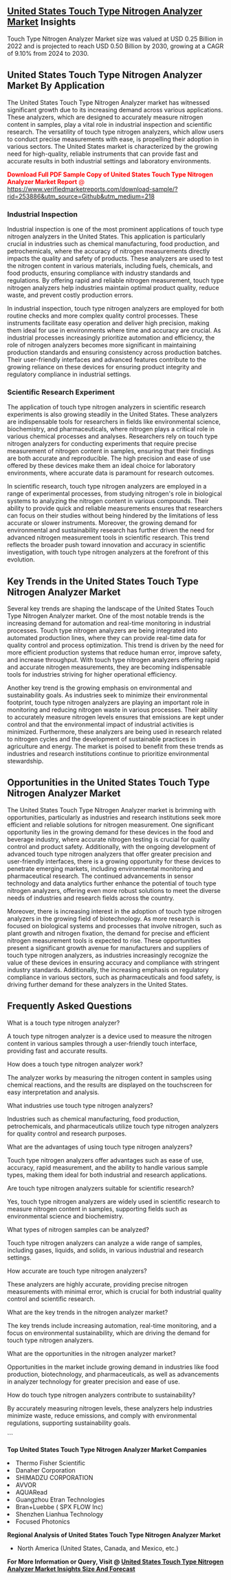 <h2><a href="https://www.verifiedmarketreports.com/download-sample/?rid=253886&amp;utm_source=Github&amp;utm_medium=218" target="_blank">United States Touch Type Nitrogen Analyzer Market</a> Insights</h2><p>Touch Type Nitrogen Analyzer Market size was valued at USD 0.25 Billion in 2022 and is projected to reach USD 0.50 Billion by 2030, growing at a CAGR of 9.10% from 2024 to 2030.</p><p> <h2>United States Touch Type Nitrogen Analyzer Market By Application</h2> <p>The United States Touch Type Nitrogen Analyzer market has witnessed significant growth due to its increasing demand across various applications. These analyzers, which are designed to accurately measure nitrogen content in samples, play a vital role in industrial inspection and scientific research. The versatility of touch type nitrogen analyzers, which allow users to conduct precise measurements with ease, is propelling their adoption in various sectors. The United States market is characterized by the growing need for high-quality, reliable instruments that can provide fast and accurate results in both industrial settings and laboratory environments.</p> <p><p><span class=""><span style="color: #ff0000;"><strong>Download Full PDF Sample Copy of United States Touch Type Nitrogen Analyzer Market Report</strong> @ </span><a href="https://www.verifiedmarketreports.com/download-sample/?rid=253886&amp;utm_source=Github&amp;utm_medium=218" target="_blank">https://www.verifiedmarketreports.com/download-sample/?rid=253886&amp;utm_source=Github&amp;utm_medium=218</a></span></p></p> <h3>Industrial Inspection</h3> <p>Industrial inspection is one of the most prominent applications of touch type nitrogen analyzers in the United States. This application is particularly crucial in industries such as chemical manufacturing, food production, and petrochemicals, where the accuracy of nitrogen measurements directly impacts the quality and safety of products. These analyzers are used to test the nitrogen content in various materials, including fuels, chemicals, and food products, ensuring compliance with industry standards and regulations. By offering rapid and reliable nitrogen measurement, touch type nitrogen analyzers help industries maintain optimal product quality, reduce waste, and prevent costly production errors.</p> <p>In industrial inspection, touch type nitrogen analyzers are employed for both routine checks and more complex quality control processes. These instruments facilitate easy operation and deliver high precision, making them ideal for use in environments where time and accuracy are crucial. As industrial processes increasingly prioritize automation and efficiency, the role of nitrogen analyzers becomes more significant in maintaining production standards and ensuring consistency across production batches. Their user-friendly interfaces and advanced features contribute to the growing reliance on these devices for ensuring product integrity and regulatory compliance in industrial settings.</p> <h3>Scientific Research Experiment</h3> <p>The application of touch type nitrogen analyzers in scientific research experiments is also growing steadily in the United States. These analyzers are indispensable tools for researchers in fields like environmental science, biochemistry, and pharmaceuticals, where nitrogen plays a critical role in various chemical processes and analyses. Researchers rely on touch type nitrogen analyzers for conducting experiments that require precise measurement of nitrogen content in samples, ensuring that their findings are both accurate and reproducible. The high precision and ease of use offered by these devices make them an ideal choice for laboratory environments, where accurate data is paramount for research outcomes.</p> <p>In scientific research, touch type nitrogen analyzers are employed in a range of experimental processes, from studying nitrogen's role in biological systems to analyzing the nitrogen content in various compounds. Their ability to provide quick and reliable measurements ensures that researchers can focus on their studies without being hindered by the limitations of less accurate or slower instruments. Moreover, the growing demand for environmental and sustainability research has further driven the need for advanced nitrogen measurement tools in scientific research. This trend reflects the broader push toward innovation and accuracy in scientific investigation, with touch type nitrogen analyzers at the forefront of this evolution.</p> <h2>Key Trends in the United States Touch Type Nitrogen Analyzer Market</h2> <p>Several key trends are shaping the landscape of the United States Touch Type Nitrogen Analyzer market. One of the most notable trends is the increasing demand for automation and real-time monitoring in industrial processes. Touch type nitrogen analyzers are being integrated into automated production lines, where they can provide real-time data for quality control and process optimization. This trend is driven by the need for more efficient production systems that reduce human error, improve safety, and increase throughput. With touch type nitrogen analyzers offering rapid and accurate nitrogen measurements, they are becoming indispensable tools for industries striving for higher operational efficiency.</p> <p>Another key trend is the growing emphasis on environmental and sustainability goals. As industries seek to minimize their environmental footprint, touch type nitrogen analyzers are playing an important role in monitoring and reducing nitrogen waste in various processes. Their ability to accurately measure nitrogen levels ensures that emissions are kept under control and that the environmental impact of industrial activities is minimized. Furthermore, these analyzers are being used in research related to nitrogen cycles and the development of sustainable practices in agriculture and energy. The market is poised to benefit from these trends as industries and research institutions continue to prioritize environmental stewardship.</p> <h2>Opportunities in the United States Touch Type Nitrogen Analyzer Market</h2> <p>The United States Touch Type Nitrogen Analyzer market is brimming with opportunities, particularly as industries and research institutions seek more efficient and reliable solutions for nitrogen measurement. One significant opportunity lies in the growing demand for these devices in the food and beverage industry, where accurate nitrogen testing is crucial for quality control and product safety. Additionally, with the ongoing development of advanced touch type nitrogen analyzers that offer greater precision and user-friendly interfaces, there is a growing opportunity for these devices to penetrate emerging markets, including environmental monitoring and pharmaceutical research. The continued advancements in sensor technology and data analytics further enhance the potential of touch type nitrogen analyzers, offering even more robust solutions to meet the diverse needs of industries and research fields across the country.</p> <p>Moreover, there is increasing interest in the adoption of touch type nitrogen analyzers in the growing field of biotechnology. As more research is focused on biological systems and processes that involve nitrogen, such as plant growth and nitrogen fixation, the demand for precise and efficient nitrogen measurement tools is expected to rise. These opportunities present a significant growth avenue for manufacturers and suppliers of touch type nitrogen analyzers, as industries increasingly recognize the value of these devices in ensuring accuracy and compliance with stringent industry standards. Additionally, the increasing emphasis on regulatory compliance in various sectors, such as pharmaceuticals and food safety, is driving further demand for these analyzers in the United States.</p> <h2>Frequently Asked Questions</h2> <p>What is a touch type nitrogen analyzer?</p> <p>A touch type nitrogen analyzer is a device used to measure the nitrogen content in various samples through a user-friendly touch interface, providing fast and accurate results.</p> <p>How does a touch type nitrogen analyzer work?</p> <p>The analyzer works by measuring the nitrogen content in samples using chemical reactions, and the results are displayed on the touchscreen for easy interpretation and analysis.</p> <p>What industries use touch type nitrogen analyzers?</p> <p>Industries such as chemical manufacturing, food production, petrochemicals, and pharmaceuticals utilize touch type nitrogen analyzers for quality control and research purposes.</p> <p>What are the advantages of using touch type nitrogen analyzers?</p> <p>Touch type nitrogen analyzers offer advantages such as ease of use, accuracy, rapid measurement, and the ability to handle various sample types, making them ideal for both industrial and research applications.</p> <p>Are touch type nitrogen analyzers suitable for scientific research?</p> <p>Yes, touch type nitrogen analyzers are widely used in scientific research to measure nitrogen content in samples, supporting fields such as environmental science and biochemistry.</p> <p>What types of nitrogen samples can be analyzed?</p> <p>Touch type nitrogen analyzers can analyze a wide range of samples, including gases, liquids, and solids, in various industrial and research settings.</p> <p>How accurate are touch type nitrogen analyzers?</p> <p>These analyzers are highly accurate, providing precise nitrogen measurements with minimal error, which is crucial for both industrial quality control and scientific research.</p> <p>What are the key trends in the nitrogen analyzer market?</p> <p>The key trends include increasing automation, real-time monitoring, and a focus on environmental sustainability, which are driving the demand for touch type nitrogen analyzers.</p> <p>What are the opportunities in the nitrogen analyzer market?</p> <p>Opportunities in the market include growing demand in industries like food production, biotechnology, and pharmaceuticals, as well as advancements in analyzer technology for greater precision and ease of use.</p> <p>How do touch type nitrogen analyzers contribute to sustainability?</p> <p>By accurately measuring nitrogen levels, these analyzers help industries minimize waste, reduce emissions, and comply with environmental regulations, supporting sustainability goals.</p> ```</p><p><strong>Top United States Touch Type Nitrogen Analyzer Market Companies</strong></p><div data-test-id=""><p><li>Thermo Fisher Scientific</li><li> Danaher Corporation</li><li> SHIMADZU CORPORATION</li><li> AVVOR</li><li> AQUARead</li><li> Guangzhou Etran Technologies</li><li> Bran+Luebbe ( SPX FLOW Inc)</li><li> Shenzhen Lianhua Technology</li><li> Focused Photonics</li></p><div><strong>Regional Analysis of&nbsp;United States Touch Type Nitrogen Analyzer Market</strong></div><ul><li dir="ltr"><p dir="ltr">North America&nbsp;(United States, Canada, and Mexico, etc.)</p></li></ul><p><strong>For More Information or Query, Visit @&nbsp;</strong><strong><a href="https://www.verifiedmarketreports.com/product/touch-type-nitrogen-analyzer-market/?utm_source=Github&amp;utm_medium=218" target="_blank">United States Touch Type Nitrogen Analyzer Market Insights Size And Forecast</a></strong></p></div>
